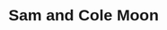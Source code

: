 <!DOCTYPE HTML>
<html>
  <h1>Sam and Cole Moon</h1>
  
  
  <style>
    h1 {
    font-family: sans-serif;
    }
    
  </style>
  
  </html>
